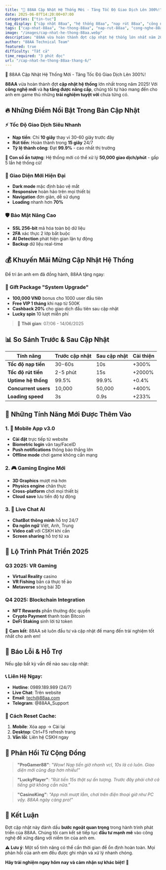 ```yaml
---
title: "🚀 88AA Cập Nhật Hệ Thống Mới - Tăng Tốc Độ Giao Dịch Lên 300%!"
date: 2025-06-07T14:20:00+07:00
categories: ["tin-tuc"]
tag_display: ["cập nhật 88aa", "hệ thống 88aa", "nạp rút 88aa", "công nghệ 88aa"]
tags: ["cap-nhat-88aa", "he-thong-88aa", "nap-rut-88aa", "cong-nghe-88aa"]
image: "/images/cap-nhat-he-thong-88aa.webp"
description: "88AA vừa hoàn thành đợt cập nhật hệ thống lớn nhất năm 2025, mang đến trải nghiệm nạp/rút tiền siêu tốc chỉ trong 10 giây và giao diện mới hiện đại hơn."
author: "88AA Technical Team"
featured: true
difficulty: "Tất cả"
time_required: "3 phút đọc"
url: "/cap-nhat-he-thong-88aa-thang-6/"
---
```


🚀 88AA Cập Nhật Hệ Thống Mới - Tăng Tốc Độ Giao Dịch Lên 300%!

**88AA** vừa hoàn thành đợt **cập nhật hệ thống** lớn nhất trong năm 2025! Với **công nghệ mới** và **hạ tầng được nâng cấp**, chúng tôi tự hào mang đến cho anh em game thủ những **trải nghiệm tuyệt vời** chưa từng có.

## 🔥 Những Điểm Nổi Bật Trong Bản Cập Nhật

### ⚡ Tốc Độ Giao Dịch Siêu Nhanh
- **Nạp tiền**: Chỉ **10 giây** thay vì 30-60 giây trước đây
- **Rút tiền**: Hoàn thành trong **15 giây** 24/7
- **Tỷ lệ thành công**: Đạt **99.9%** - cao nhất thị trường

<div class="highlight-box">
🎯 <strong>Con số ấn tượng</strong>: Hệ thống mới có thể xử lý <strong>50,000 giao dịch/phút</strong> - gấp 5 lần hệ thống cũ!
</div>

### 🎨 Giao Diện Mới Hiện Đại
- **Dark mode** mặc định bảo vệ mắt
- **Responsive** hoàn hảo trên mọi thiết bị
- **Navigation** đơn giản, dễ sử dụng
- **Loading** nhanh hơn **70%**

### 🛡️ Bảo Mật Nâng Cao
- **SSL 256-bit** mã hóa toàn bộ dữ liệu
- **2FA** xác thực 2 lớp bắt buộc
- **AI Detection** phát hiện gian lận tự động
- **Backup** dữ liệu real-time

## 💰 Khuyến Mãi Mừng Cập Nhật Hệ Thống

Để tri ân anh em đã đồng hành, 88AA tặng ngay:

### 🎁 Gift Package "System Upgrade"
- **100,000 VNĐ** bonus cho 1000 user đầu tiên
- **Free VIP 1 tháng** khi nạp từ 500K
- **Cashback 20%** cho giao dịch đầu tiên sau cập nhật
- **Lucky spin** 10 lượt miễn phí

> 📅 **Thời gian**: 07/06 - 14/06/2025

## 📊 So Sánh Trước & Sau Cập Nhật

| Tính năng | Trước cập nhật | Sau cập nhật | Cải thiện |
|-----------|---------------|--------------|-----------|
| **Tốc độ nạp tiền** | 30-60s | 10s | +300% |
| **Tốc độ rút tiền** | 2-5 phút | 15s | +2000% |
| **Uptime hệ thống** | 99.5% | 99.9% | +0.4% |
| **Concurrent users** | 10,000 | 50,000 | +400% |
| **Loading speed** | 3s | 0.9s | +233% |

## 🔧 Những Tính Năng Mới Được Thêm Vào

### 1. 📱 Mobile App v3.0
- **Cài đặt** trực tiếp từ website
- **Biometric login** vân tay/FaceID  
- **Push notifications** thông báo thắng lớn
- **Offline mode** chơi game không cần mạng

### 2. 🎮 Gaming Engine Mới
- **3D Graphics** mượt mà hơn
- **Physics engine** chân thực
- **Cross-platform** chơi mọi thiết bị
- **Cloud save** lưu tiến độ tự động

### 3. 💬 Live Chat AI
- **ChatBot thông minh** hỗ trợ 24/7
- **Đa ngôn ngữ** Việt, Anh, Trung
- **Video call** với CSKH khi cần
- **Screen sharing** hỗ trợ từ xa

## 🎯 Lộ Trình Phát Triển 2025

### Q3 2025: VR Gaming
- **Virtual Reality** casino
- **VR Fishing** bắn cá thực tế ảo
- **Metaverse** sòng bài 3D

### Q4 2025: Blockchain Integration  
- **NFT Rewards** phần thưởng độc quyền
- **Crypto Payment** thanh toán Bitcoin
- **DeFi Staking** sinh lời từ token

<div class="success-box">
🎉 <strong>Cam kết</strong>: 88AA sẽ luôn đầu tư và cập nhật để mang đến trải nghiệm tốt nhất cho anh em!
</div>

## 🐛 Báo Lỗi & Hỗ Trợ

Nếu gặp bất kỳ vấn đề nào sau cập nhật:

### 📞 Liên Hệ Ngay:
- **Hotline**: 0989.189.989 (24/7)
- **Live Chat**: Trên website
- **Email**: tech@88aa.com
- **Telegram**: @88AA_Support

### 🔄 Cách Reset Cache:
1. **Mobile**: Xóa app → Cài lại
2. **Desktop**: Ctrl+F5 refresh trang
3. **Vẫn lỗi**: Liên hệ CSKH ngay

## 💬 Phản Hồi Từ Cộng Đồng

> **"ProGamer88"**: *"Wow! Nạp tiền giờ nhanh vcl, 10s là có luôn. Giao diện mới cũng đẹp hơn nhiều!"*

> **"LuckyPlayer"**: *"Rút tiền 15s thật sự ấn tượng. Trước đây phải chờ cả tiếng giờ không cần nữa."*

> **"CasinoKing"**: *"App mới mượt lắm, chơi trên điện thoại giờ như PC vậy. 88AA ngày càng pro!"*

## 🎊 Kết Luận

Đợt cập nhật này đánh dấu **bước ngoặt quan trọng** trong hành trình phát triển của 88AA. Chúng tôi cam kết sẽ tiếp tục **đầu tư mạnh mẽ** vào công nghệ để xứng đáng với niềm tin của anh em.

<div class="warning-box">
⚠️ <strong>Lưu ý</strong>: Một số tính năng có thể cần thời gian để ổn định hoàn toàn. Mọi phản hồi của anh em đều được ghi nhận và xử lý nhanh chóng.
</div>

**Hãy trải nghiệm ngay hôm nay và cảm nhận sự khác biệt!** 🚀
